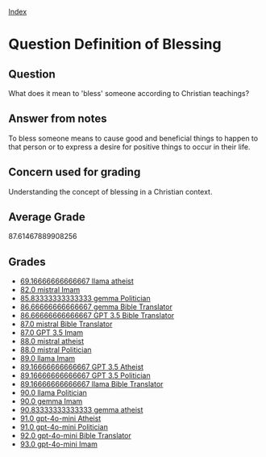 
[Index](../../index.md)
# Question Definition of Blessing
## Question
What does it mean to 'bless' someone according to Christian teachings?

## Answer from notes
To bless someone means to cause good and beneficial things to happen to that person or to express a desire for positive things to occur in their life.

## Concern used for grading
Understanding the concept of blessing in a Christian context.

## Average Grade
87.61467889908256

## Grades
 * [69.16666666666667 llama atheist](../answers/llama_atheist/Definition_of_Blessing.md)
 * [82.0 mistral Imam](../answers/mistral_Imam/Definition_of_Blessing.md)
 * [85.83333333333333 gemma Politician](../answers/gemma_Politician/Definition_of_Blessing.md)
 * [86.66666666666667 gemma Bible Translator](../answers/gemma_Bible_Translator/Definition_of_Blessing.md)
 * [86.66666666666667 GPT 3.5 Bible Translator](../answers/GPT_3.5_Bible_Translator/Definition_of_Blessing.md)
 * [87.0 mistral Bible Translator](../answers/mistral_Bible_Translator/Definition_of_Blessing.md)
 * [87.0 GPT 3.5 Imam](../answers/GPT_3.5_Imam/Definition_of_Blessing.md)
 * [88.0 mistral atheist](../answers/mistral_atheist/Definition_of_Blessing.md)
 * [88.0 mistral Politician](../answers/mistral_Politician/Definition_of_Blessing.md)
 * [89.0 llama Imam](../answers/llama_Imam/Definition_of_Blessing.md)
 * [89.16666666666667 GPT 3.5 Atheist](../answers/GPT_3.5_Atheist/Definition_of_Blessing.md)
 * [89.16666666666667 GPT 3.5 Politician](../answers/GPT_3.5_Politician/Definition_of_Blessing.md)
 * [89.16666666666667 llama Bible Translator](../answers/llama_Bible_Translator/Definition_of_Blessing.md)
 * [90.0 llama Politician](../answers/llama_Politician/Definition_of_Blessing.md)
 * [90.0 gemma Imam](../answers/gemma_Imam/Definition_of_Blessing.md)
 * [90.83333333333333 gemma atheist](../answers/gemma_atheist/Definition_of_Blessing.md)
 * [91.0 gpt-4o-mini Atheist](../answers/gpt-4o-mini_Atheist/Definition_of_Blessing.md)
 * [91.0 gpt-4o-mini Politician](../answers/gpt-4o-mini_Politician/Definition_of_Blessing.md)
 * [92.0 gpt-4o-mini Bible Translator](../answers/gpt-4o-mini_Bible_Translator/Definition_of_Blessing.md)
 * [93.0 gpt-4o-mini Imam](../answers/gpt-4o-mini_Imam/Definition_of_Blessing.md)
